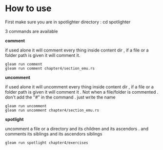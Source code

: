 # How to use

First make sure you are in spotlighter directory : cd spotlighter

3 commands are available

**comment**  

if used alone it will comment every thing inside content dir , if a file or a folder path is given it will comment it.

```
gleam run comment 
gleam run comment chapter4/section_emu.rs
```

**uncomment** 

if used alone it will uncomment every thing inside content dir , if a file or a folder path is given it will comment it . Not when a file/folder is commented . don't add the "#" in the command . just write the name

```
gleam run uncomment 
gleam run uncomment chapter4/section_emu.rs
```

**spotlight**

uncomment a file or a directory and its children and its ascendors . and comments its siblings and its ascendors siblings

```
gleam run spotlight chapter4/exercises
```
